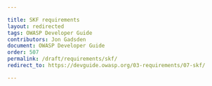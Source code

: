 ```yaml
---

title: SKF requirements
layout: redirected
tags: OWASP Developer Guide
contributors: Jon Gadsden
document: OWASP Developer Guide
order: 507
permalink: /draft/requirements/skf/
redirect_to: https://devguide.owasp.org/03-requirements/07-skf/

---
```

